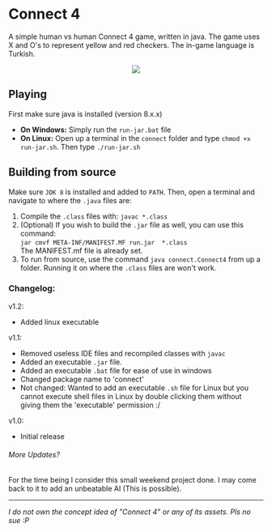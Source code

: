 
# Connect 4
A simple human vs human Connect 4 game, written in java. The game uses X and O's to represent yellow and red checkers. The in-game language is Turkish.

 <p align="center">
  <img src="https://user-images.githubusercontent.com/14177706/112196587-3e78a900-8c1c-11eb-8866-c5d32211a0e3.png">
</p>

## Playing
First make sure java is installed (version 8.x.x)
- **On Windows:** Simply run the `run-jar.bat` file
- **On Linux:** Open up a terminal in the `connect` folder and type `chmod +x run-jar.sh`. Then type `./run-jar.sh` 

## Building from source
Make sure `JDK 8` is installed and added to `PATH`. Then, open a terminal and navigate to where the `.java` files are:

1. Compile the `.class` files with: ```javac *.class```  
2. (Optional) If you wish to build the `.jar` file as well, you can use this command:  
```jar cmvf META-INF/MANIFEST.MF run.jar  *.class```  
The MANIFEST.mf file is already set.
3. To run from source, use the command ```java connect.Connect4``` from up a folder. Running it on where the `.class` files are won't work.


### Changelog:  
v1.2:

- Added linux executable

v1.1:

- Removed useless IDE files and recompiled classes with `javac`
- Added an executable `.jar` file.  
- Added an executable `.bat` file for ease of use in windows
- Changed package name to 'connect'
- Not changed: Wanted to add an executable `.sh` file for Linux but you cannot execute shell files in Linux by double clicking them without giving them the 'executable' permission :/

v1.0:  
- Initial release

###### More Updates?
For the time being I consider this small weekend project done. I may come back to it to add an unbeatable AI (This is possible).

---

*I do not own the concept idea of "Connect 4" or any of its assets. Pls no sue :P*
